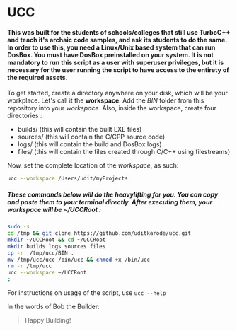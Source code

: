 # UCC

#### This was built for the students of schools/colleges that still use TurboC++ and teach it's archaic code samples, and ask its students to do the same. In order to use this, you need a Linux/Unix based system that can run DosBox. You must have DosBox preinstalled on your system. It is not mandatory to run this script as a user with superuser privileges, but it is necessary for the user running the script to have access to the entirety of the required assets.

To get started, create a directory anywhere on your disk, which will be your workplace. Let's call it the **workspace**. Add the *BIN* folder from this repository into your *workspace*. Also, inside the workspace, create four directories : 

- builds/ (this will contain the built EXE files)
- sources/ (this will contain the C/CPP source code)
- logs/ (this will contain the build and DosBox logs)
- files/ (this will contain the files created through C/C++ using filestreams)

Now, set the complete location of the *workspace*, as such:

```bash
ucc --workspace /Users/udit/myProjects
```

##### These commands below will do the heavylifting for you. You can copy and paste them to your terminal directly. After executing them, your workspace will be ~/UCCRoot :

```bash
sudo -s
cd /tmp && git clone https://github.com/uditkarode/ucc.git
mkdir ~/UCCRoot && cd ~/UCCRoot
mkdir builds logs sources files
cp -r  /tmp/ucc/BIN .
mv /tmp/ucc/ucc /bin/ucc && chmod +x /bin/ucc
rm -r /tmp/ucc
ucc --workspace ~/UCCRoot 
;
```

For instructions on usage of the script, use `ucc --help`

In the words of Bob the Builder:
> Happy Building!
